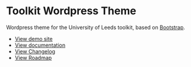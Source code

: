 Toolkit Wordpress Theme
=======================

Wordpress theme for the University of Leeds toolkit, based on [Bootstrap](https://getbootstrap.com/).

 * [View demo site](http://leeds.wpengine.com/toolkit/)
 * [View documentation](http://toolkit.leeds.ac.uk/)
 * [View Changelog](CHANGES.md)
 * [View Roadmap](ROADMAP.md)

